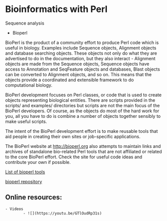 # Bioinformatics with Perl


Sequence analysis

- Bioperl

BioPerl is the product of a community effort to produce Perl code which is useful in biology. Examples include Sequence objects, Alignment objects and database searching objects. These objects not only do what they are advertised to do in the documentation, but they also interact - Alignment objects are made from the Sequence objects, Sequence objects have access to Annotation and SeqFeature objects and databases, Blast objects can be converted to Alignment objects, and so on. This means that the objects provide a coordinated and extensible framework to do computational biology.

BioPerl development focuses on Perl classes, or code that is used to create objects representing biological entities. There are scripts provided in the scripts/ and examples/ directories but scripts are not the main focus of the BioPerl developers. Of course, as the objects do most of the hard work for you, all you have to do is combine a number of objects together sensibly to make useful scripts.

The intent of the BioPerl development effort is to make reusable tools that aid people in creating their own sites or job-specific applications.

The BioPerl website at http://bioperl.org also attempts to maintain links and archives of standalone bio-related Perl tools that are not affiliated or related to the core BioPerl effort. Check the site for useful code ideas and contribute your own if possible.

[List of bioperl tools](https://metacpan.org/dist/BioPerl)

[bioperl repository](https://github.com/bioperl/bioperl-live)

## Online resources:

    - Videos
            - ![](https://youtu.be/GTlOudRp31s)
